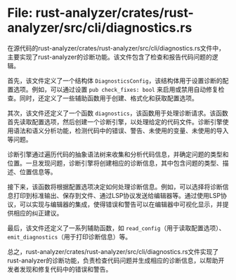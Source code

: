 # File: rust-analyzer/crates/rust-analyzer/src/cli/diagnostics.rs

在源代码的rust-analyzer/crates/rust-analyzer/src/cli/diagnostics.rs文件中，主要实现了rust-analyzer的诊断功能。该文件包含了检查和报告代码问题的逻辑。

首先，该文件定义了一个结构体 `DiagnosticsConfig`，该结构体用于设置诊断的配置选项。例如，可以通过设置 `pub check_fixes: bool` 来启用或禁用自动修复检查。同时，还定义了一些辅助函数用于创建、格式化和获取配置选项。

其次，该文件还定义了一个函数 `diagnostics`，该函数用于处理诊断请求。该函数首先读取配置选项，然后创建一个诊断引擎，以处理给定的代码文件。诊断引擎使用语法和语义分析功能，检测代码中的错误、警告、未使用的变量、未使用的导入等问题。

诊断引擎通过遍历代码的抽象语法树来收集和分析代码信息，并确定问题的类型和位置。一旦发现问题，诊断引擎将创建相应的诊断信息，其中包含问题的类型、描述、位置信息等。

接下来，该函数将根据配置选项决定如何处理诊断信息。例如，可以选择将诊断信息打印到标准输出、保存到文件、通过LSP协议发送给编辑器等。通过使用LSP协议，可以实现与编辑器的集成，使得错误和警告可以在编辑器中可视化显示，并提供相应的纠正建议。

最后，该文件还定义了一系列辅助函数，如 `read_config`（用于读取配置选项）、`emit_diagnostics`（用于打印诊断信息）等。

总之，rust-analyzer/crates/rust-analyzer/src/cli/diagnostics.rs文件实现了rust-analyzer的诊断功能，负责检查代码问题并生成相应的诊断信息，以帮助开发者发现和修复代码中的错误和警告。

